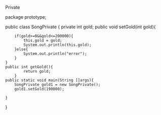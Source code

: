 Private

package prototype;

public class SongPrivate {
	private int gold;
	public void setGold(int gold){
		
		if(gold>=0&&gold<=200000){
			this.gold = gold;
			System.out.println(this.gold);
		}else{
			System.out.println("error");
		}
	}
	public int getGold(){
			return gold;
		}
    public static void main(String []args){
	    SongPrivate gold1 = new SongPrivate();
	    gold1.setGold(190000);
	    
	}
}
